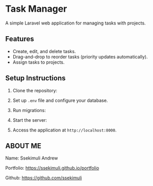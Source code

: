 # Task Manager

A simple Laravel web application for managing tasks with projects.

## Features
- Create, edit, and delete tasks.
- Drag-and-drop to reorder tasks (priority updates automatically).
- Assign tasks to projects.

## Setup Instructions
1. Clone the repository:

2. Set up `.env` file and configure your database.

3. Run migrations:

4. Start the server:

5. Access the application at `http://localhost:8000`.

## ABOUT ME
 Name: Ssekimuli Andrew

 Portfolio: https://ssekimuli.github.io/portfolio

 Github: https://github.com/ssekimuli


